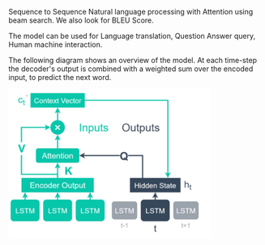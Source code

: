 
Sequence to Sequence Natural language processing with Attention using beam search. We also look for BLEU Score.

The model can be used for Language translation, Question Answer query, Human machine interaction.

The following diagram shows an overview of the model. At each time-step the decoder's output is combined with a weighted sum over the encoded input, to predict the next word.

<img src="https://github.com/ashwani-adu3839/Natural-language-processing/blob/main/NLP_using_Tensorflow/Sequence%20to%20Sequence/files/attention.png" width="400"> 

